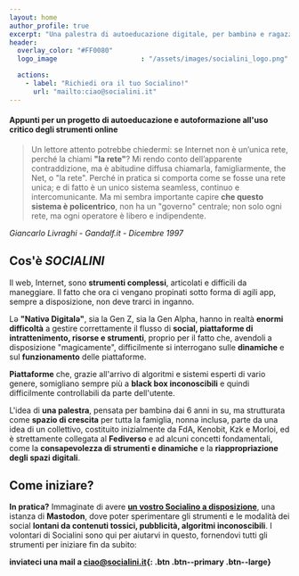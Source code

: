```yaml
---
layout: home
author_profile: true
excerpt: "Una palestra di autoeducazione digitale, per bambinə e ragazzə di tutte le età"
header:
  overlay_color: "#FF0080"
  logo_image                     : "/assets/images/socialini_logo.png"

  actions:
    - label: "Richiedi ora il tuo Socialino!"
      url: "mailto:ciao@socialini.it"
---
```

#### Appunti per un progetto di autoeducazione e autoformazione all'uso critico degli strumenti online

> Un lettore attento potrebbe chiedermi: se Internet non è un’unica rete, perché la chiami **"la rete"**? Mi rendo conto dell’apparente contraddizione, ma è abitudine diffusa chiamarla, famigliarmente, the Net, o "la rete". Perché in pratica si comporta come se fosse una rete unica; e di fatto è un unico sistema seamless, continuo e intercomunicante. Ma mi sembra importante capire **che questo sistema è policentrico**, non ha un "governo" centrale; non solo ogni rete, ma ogni operatore è libero e indipendente. 

*Giancarlo Livraghi - Gandalf.it - Dicembre 1997*

## Cos'è *SOCIALINI*
Il web, Internet, sono **strumenti complessi**, articolati e difficili da maneggiare. Il fatto che ora ci vengano propinati sotto forma di agili app, sempre a disposizione, non deve trarci in inganno. 

Lə **"Nativə Digitalə"**, sia la Gen Z, sia la Gen Alpha, hanno in realtà **enormi difficoltà** a gestire correttamente il flusso di **social, piattaforme di intrattenimento, risorse e strumenti**, proprio per il fatto che, avendoli a disposizione "magicamente", difficilmente si interrogano sulle **dinamiche** e sul **funzionamento** delle piattaforme.

**Piattaforme** che, grazie all'arrivo di algoritmi e sistemi esperti di vario genere, somigliano sempre più a **black box inconoscibili** e quindi difficilmente controllabili da parte dell'utente.

L'idea di **una palestra**, pensata per bambinǝ dai 6 anni in su, ma strutturata come **spazio di crescita** per tutta la famiglia, nonnǝ inclusǝ, parte da una idea di un collettivo, costituito inizialmente da FdA, Kenobit, Kzk e Morloi, ed è strettamente collegata al **Fediverso** e ad alcuni concetti fondamentali, come la **consapevolezza di strumenti e dinamiche** e la **riappropriazione degli spazi digitali**.  

## Come iniziare?
**In pratica?** Immaginate di avere **[un vostro Socialino a disposizione](/come-funziona/)**, una istanza di **Mastodon**, dove poter sperimentare gli strumenti e le modalità dei social **lontani da contenuti tossici, pubblicità, algoritmi inconoscibili**. I volontari di Socialini sono qui per aiutarvi in questo, fornendovi tutti gli strumenti per iniziare fin da subito:


 **inviateci una mail a [ciao@socialini.it](mailto:ciao@socialini.it){: .btn .btn--primary .btn--large}**